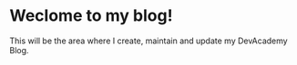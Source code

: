 # Weclome to my blog!

This will be the area where I create, maintain and update my DevAcademy Blog.